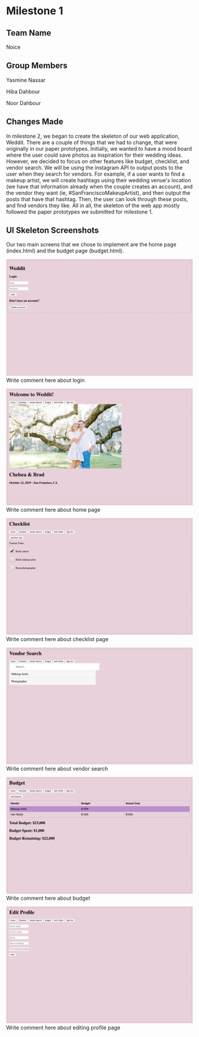# Milestone 1

## Team Name
Noice

## Group Members
Yasmine Nassar

Hiba Dahbour

Noor Dahbour

## Changes Made
In milestone 2, we began to create the skeleton of our web application, Weddit. 
There are a couple of things that we had to change, that were originally in our paper
prototypes. Initially, we wanted to have a mood board where the user could save 
photos as inspiration for their wedding ideas. However, we decided to focus on other
features like budget, checklist, and vendor search. We will be using the instagram 
API to output posts to the user when they search for vendors. For example, if a
user wants to find a makeup artist, we will create hashtags using their wedding
venue's location (we have that information already when the couple creates an
account), and the vendor they want (ie, #SanFranciscoMakeupArtist), and then
output the posts that have that hashtag. Then, the user can look through these
posts, and find vendors they like. All in all, the skeleton of the web app mostly 
followed the paper prototypes we submitted for milestone 1.  
 

## UI Skeleton Screenshots
Our two main screens that we chose to implement are the home page (index.html)
and the budget page (budget.html).

![Login Page](static_files/pics/login.png)
Write comment here about login

![Home Page](static_files/pics/home.png)
Write comment here about home page

![Checklist Page](static_files/pics/checklist.png)
Write comment here about checklist page

![Search Page](static_files/pics/search.png)
Write comment here about vendor search

![Budget Page](static_files/pics/budget.png)
Write comment here about budget

![Profile Page](static_files/pics/editprofile.png)
Write comment here about editing profile page
